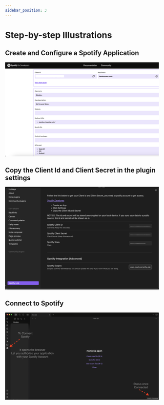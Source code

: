 ```yaml
---
sidebar_position: 3
---
```


# Step-by-step Illustrations

## Create and Configure a Spotify Application

![Spotify Application](/img/spotify-link-screenshot/Steps/spotify-developer.png)

## Copy the Client Id and Client Secret in the plugin settings

![Obsidian Plugin Settings](/img/spotify-link-screenshot/Steps/obsidian-plugin.png)

## Connect to Spotify

![Obsidian Connection](/img/spotify-link-screenshot/Steps/obsidian-connection.png)
